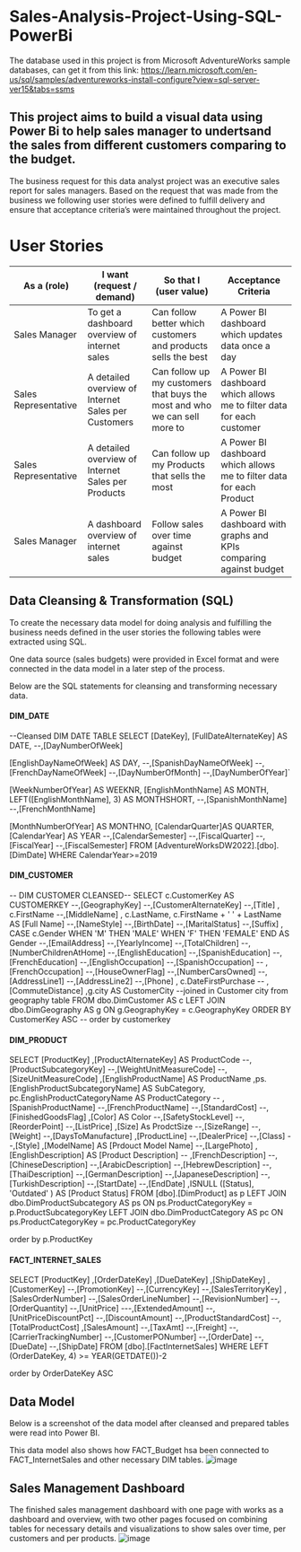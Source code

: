 # Sales-Analysis-Project-Using-SQL-PowerBi

The database used in this project is from Microsoft AdventureWorks sample databases, can get it from this link: https://learn.microsoft.com/en-us/sql/samples/adventureworks-install-configure?view=sql-server-ver15&tabs=ssms

## This project aims to build a visual data using Power Bi to help sales manager to undertsand the sales from different customers comparing to the budget.

The business request for this data analyst project was an executive sales report for sales managers. Based on the request that was made from the business we following user stories were defined to fulfill delivery and ensure that acceptance criteria’s were maintained throughout the project.

# User Stories

| As a (role)         | I want (request / demand)                       | So that I (user value)                                    | Acceptance Criteria                                                      |
|---------------------|-------------------------------------------------|----------------------------------------------------------|--------------------------------------------------------------------------|
| Sales Manager       | To get a dashboard overview of internet sales   | Can follow better which customers and products sells the best | A Power BI dashboard which updates data once a day                       |
| Sales Representative| A detailed overview of Internet Sales per Customers | Can follow up my customers that buys the most and who we can sell more to | A Power BI dashboard which allows me to filter data for each customer    |
| Sales Representative| A detailed overview of Internet Sales per Products  | Can follow up my Products that sells the most             | A Power BI dashboard which allows me to filter data for each Product     |
| Sales Manager       | A dashboard overview of internet sales          | Follow sales over time against budget                     | A Power BI dashboard with graphs and KPIs comparing against budget       |

## Data Cleansing & Transformation (SQL)
To create the necessary data model for doing analysis and fulfilling the business needs defined in the user stories the following tables were extracted using SQL.

One data source (sales budgets) were provided in Excel format and were connected in the data model in a later step of the process.

Below are the SQL statements for cleansing and transforming necessary data.

#### DIM_DATE

--Cleansed DIM DATE TABLE
SELECT 
  [DateKey], 
  [FullDateAlternateKey] AS DATE,
  --,[DayNumberOfWeek]
  
  [EnglishDayNameOfWeek] AS DAY,
  --,[SpanishDayNameOfWeek]
  --,[FrenchDayNameOfWeek]
  --,[DayNumberOfMonth]
  --,[DayNumberOfYear]`
   
  [WeekNumberOfYear] AS WEEKNR, 
  [EnglishMonthName] AS MONTH,
  LEFT([EnglishMonthName], 3) AS MONTHSHORT,
  --,[SpanishMonthName]
  --,[FrenchMonthName]

  [MonthNumberOfYear] AS MONTHNO, 
  [CalendarQuarter]AS QUARTER, 
  [CalendarYear] AS YEAR
  --,[CalendarSemester]
  --,[FiscalQuarter]
  --,[FiscalYear]
  --,[FiscalSemester]
FROM 
  [AdventureWorksDW2022].[dbo].[DimDate]
  WHERE CalendarYear>=2019

#### DIM_CUSTOMER

-- DIM CUSTOMER CLEANSED--
SELECT 
  c.CustomerKey AS CUSTOMERKEY 
  --,[GeographyKey]
  --,[CustomerAlternateKey]
  --,[Title]
  , 
  c.FirstName 
  --,[MiddleName]
  , 
  c.LastName, 
  c.FirstName + ' ' + LastName AS [Full Name] 
  --,[NameStyle]
  --,[BirthDate]
  --,[MaritalStatus]
  --,[Suffix]
  , 
  CASE c.Gender WHEN 'M' THEN 'MALE' WHEN 'F' THEN 'FEMALE' END AS Gender 
  --,[EmailAddress]
  --,[YearlyIncome]
  --,[TotalChildren]
  --,[NumberChildrenAtHome]
  --,[EnglishEducation]
  --,[SpanishEducation]
  --,[FrenchEducation]
  --,[EnglishOccupation]
  --,[SpanishOccupation]
  -- ,[FrenchOccupation]
  --,[HouseOwnerFlag]
  --,[NumberCarsOwned]
  --,[AddressLine1]
  --,[AddressLine2]
  --,[Phone]
  , 
  c.DateFirstPurchase 
  --  ,[CommuteDistance]
  ,g.city AS CustomerCity  --joined in Customer city from geography table
FROM 
  dbo.DimCustomer AS c 
  LEFT JOIN dbo.DimGeography AS g ON g.GeographyKey = c.GeographyKey 
ORDER BY 
  CustomerKey ASC -- order by customerkey 

#### DIM_PRODUCT 

SELECT [ProductKey]
      ,[ProductAlternateKey] AS ProductCode
      --,[ProductSubcategoryKey]
      --,[WeightUnitMeasureCode]
      --,[SizeUnitMeasureCode]
      ,[EnglishProductName] AS ProductName
	  ,ps.[EnglishProductSubcategoryName] AS SubCategory,
	  pc.EnglishProductCategoryName AS ProductCategory
     -- ,[SpanishProductName]
      --,[FrenchProductName]
      --,[StandardCost]
      --,[FinishedGoodsFlag]
      ,[Color] AS Color
      --,[SafetyStockLevel]
      --,[ReorderPoint]
      --,[ListPrice]
      ,[Size] As ProdctSize
      --,[SizeRange]
      --,[Weight]
      --,[DaysToManufacture]
      ,[ProductLine]
      --,[DealerPrice]
      --,[Class]
      --,[Style]
      ,[ModelName] AS [Prdouct Model Name]
      --,[LargePhoto]
      ,[EnglishDescription]	AS [Product Description]
     -- ,[FrenchDescription]
      --,[ChineseDescription]
      --,[ArabicDescription]
      --,[HebrewDescription]
      --,[ThaiDescription]
      --,[GermanDescription]
      --,[JapaneseDescription]
      --,[TurkishDescription]
      --,[StartDate]
      --,[EndDate]
      ,ISNULL ([Status], 'Outdated' ) AS [Product Status]
  FROM [dbo].[DimProduct] as p
  LEFT JOIN dbo.DimProductSubcategory AS ps ON ps.ProductCategoryKey = p.ProductSubcategoryKey
  LEFT JOIN dbo.DimProductCategory AS pc ON ps.ProductCategoryKey = pc.ProductCategoryKey

order by
p.ProductKey

#### FACT_INTERNET_SALES

SELECT 
	   [ProductKey]
      ,[OrderDateKey]
      ,[DueDateKey]
      ,[ShipDateKey]
      ,[CustomerKey]
      --,[PromotionKey]
      --,[CurrencyKey]
      --,[SalesTerritoryKey]
      ,[SalesOrderNumber]
      --,[SalesOrderLineNumber]
      --,[RevisionNumber]
      --,[OrderQuantity]
      --,[UnitPrice]
      ---,[ExtendedAmount]
      --,[UnitPriceDiscountPct]
      --,[DiscountAmount]
      --,[ProductStandardCost]
      --,[TotalProductCost]
      ,[SalesAmount]
      --,[TaxAmt]
      --,[Freight]
      --,[CarrierTrackingNumber]
      --,[CustomerPONumber]
      --,[OrderDate]
      --,[DueDate]
      --,[ShipDate]
  FROM [dbo].[FactInternetSales]
  WHERE
  LEFT (OrderDateKey, 4) >= YEAR(GETDATE())-2

  order by 
  OrderDateKey ASC

## Data Model
Below is a screenshot of the data model after cleansed and prepared tables were read into Power BI.

This data model also shows how FACT_Budget hsa been connected to FACT_InternetSales and other necessary DIM tables.
![image](https://github.com/user-attachments/assets/3386d4a3-560d-4e74-bada-0844a0f1c8d9)


## Sales Management Dashboard
The finished sales management dashboard with one page with works as a dashboard and overview, with two other pages focused on combining tables for necessary details and visualizations to show sales over time, per customers and per products.
![image](https://github.com/user-attachments/assets/db1f6db6-5517-4930-a7e4-a4f58a1674d0)

